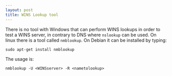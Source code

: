 ```yaml
---
layout: post 
title: WINS Lookup tool
---
```


There is no tool with Windows that can perform WINS lookups in order to
test a WINS server, in contrary to DNS where `nslookup` can be used. On
linux there is a tool called `nmblookup`. On Debian it can be installed
by typing:

    sudo apt-get install nmblookup

The usage is:

    nmblookup -U <WINSserver> -R <nametolookup>
